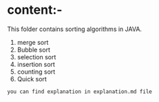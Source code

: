 # content:-

This folder contains sorting algorithms in JAVA.

1. merge sort
2. Bubble sort
3. selection sort
4. insertion sort
5. counting sort
6. Quick sort

``` you can find explanation in explanation.md file ```
